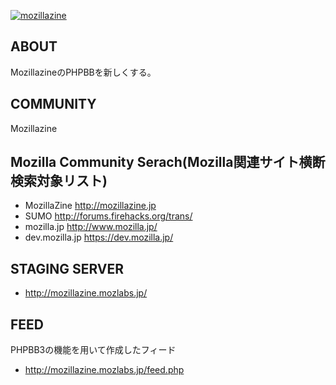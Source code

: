 [![mozillazine](http://forums.mozillazine.jp/templates/mozillaZine/images/blimp.png)](https://mozillazine.jp)

## ABOUT
MozillazineのPHPBBを新しくする。

## COMMUNITY
Mozillazine

## Mozilla Community Serach(Mozilla関連サイト横断検索対象リスト)
* MozillaZine http://mozillazine.jp
* SUMO http://forums.firehacks.org/trans/
* mozilla.jp http://www.mozilla.jp/
* dev.mozilla.jp https://dev.mozilla.jp/

## STAGING SERVER
* http://mozillazine.mozlabs.jp/

## FEED
PHPBB3の機能を用いて作成したフィード
* http://mozillazine.mozlabs.jp/feed.php
